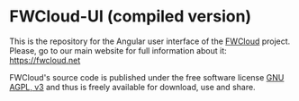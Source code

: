 # FWCloud-UI (compiled version)
This is the repository for the Angular user interface of the <a href="https://fwcloud.net">FWCloud</a> project.<br>
Please, go to our main website for full information about it:<br>
https://fwcloud.net

FWCloud's source code is published under the free software license <a href="http://www.gnu.org/licenses/agpl-3.0.en.html">GNU AGPL, v3</a> and thus is freely available for download, use and share.<br>
